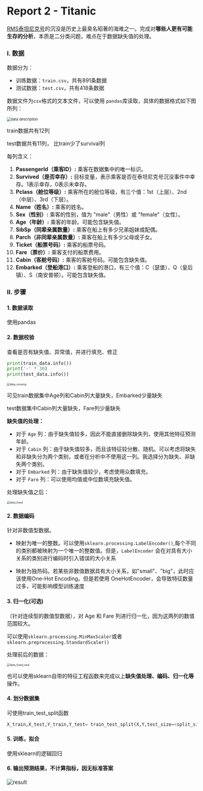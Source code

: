 # Report 2 - Titanic

[RMS泰坦尼克号](https://en.wikipedia.org/wiki/RMS_Titanic)的沉没是历史上最臭名昭著的海难之一。完成对**哪些人更有可能生存的分析**，本质是二分类问题，难点在于数据缺失值的处理。

### Ⅰ. 数据

数据分为：

* 训练数据：`train.csv`，共有891条数据
* 测试数据：`test.csv`，共有418条数据



数据文件为`csv`格式的文本文件，可以使用 `pandas`库读取，具体的数据格式如下图所列：

<img src="images/data_description.png" alt="data description" style="zoom:67%;" />

train数据共有12列

test数据共有11列， 比train少了survival列

每列含义：

1. **PassengerId（乘客ID）:** 乘客在数据集中的唯一标识。
2. **Survived（是否幸存）:** 目标变量，表示乘客是否在泰坦尼克号沉没事件中幸存。1表示幸存，0表示未幸存。
3. **Pclass（舱位等级）:** 乘客所在的舱位等级，有三个值：1st（上层）、2nd（中层）、3rd（下层）。
4. **Name（姓名）:** 乘客的姓名。
5. **Sex（性别）:** 乘客的性别，值为 "male"（男性）或 "female"（女性）。
6. **Age（年龄）:** 乘客的年龄。可能包含缺失值。
7. **SibSp（同辈亲属数量）:** 乘客在船上有多少兄弟姐妹或配偶。
8. **Parch（非同辈亲属数量）:** 乘客在船上有多少父母或子女。
9. **Ticket（船票号码）:** 乘客的船票号码。
10. **Fare（票价）:** 乘客支付的船票费用。
11. **Cabin（客舱号码）:** 乘客的客舱号码。可能包含缺失值。
12. **Embarked（登船港口）:** 乘客登船的港口，有三个值：C（瑟堡）、Q（皇后镇）、S（南安普顿）。可能包含缺失值。



### Ⅱ. 步骤

#### 1. 数据读取

使用pandas

#### 2. 数据校验

查看是否有缺失值、异常值，并进行填充、修正

```python
print(train_data.info())
print('-' * 30)
print(test_data.info())
```

<img src="images/data_missing.png" alt="data_missing" style="zoom:50%;" />

可见train数据集中Age列和Cabin列大量缺失，Embarked少量缺失

test数据集中Cabin列大量缺失，Fare列少量缺失

**缺失值的处理：**

- 对于 `Age` 列：由于缺失值较多，因此不能直接删除缺失列，使用其他特征预测年龄。
- 对于 `Cabin` 列：由于缺失值较多，而且该特征较分散、随机。可以考虑将缺失和非缺失分为两个类别，或者在分析中不使用这一列。我选择分为缺失、非缺失两个类别。
- 对于 `Embarked` 列：由于缺失值较少，考虑使用众数填充。
- 对于 `Fare` 列：可以使用均值或中位数填充缺失值。

处理缺失值之后：

<img src="images/data_fixed.png" alt="data_fixed" style="zoom:50%;" />



#### 2. 数据编码

针对非数值型数据。

* 映射为唯一的整数。可以使用`sklearn.processing.LabelEncoder()`,每个不同的类别都被映射为一个唯一的整数值。但是，`LabelEncoder` 会在对具有大小关系的类别进行编码时引入错误的大小关系

* 映射为独热码。若某些非数值数据具有大小关系，如"small"、"big"，此时应该使用One-Hot Encoding。但是若使用 OneHotEncoder，会导致特征数量过多，可能影响模型训练速度



#### 3. 归一化(可选)

（针对连续型的数值型数据），对 Age 和 Fare 列进行归一化，因为这两列的数值范围较大。

可以使用`sklearn.processing.MinMaxScaler`或者`sklearn.preprocessing.StandardScaler()`



处理前后的数据：

<img src="images/data_fixed_view.png" alt="data_fixed_view" style="zoom:50%;" />



也可以使用sklearn自带的特征工程函数来完成以上**缺失值处理、编码、归一化等**操作。



#### 4. 划分数据集

可使用train_test_split函数

```python
X_train,X_test,Y_train,Y_test= train_test_split(X,Y,test_size=<split_size>, random_state=0)
```



#### 5. 训练，拟合

使用sklearn的逻辑回归



#### 6. 输出预测结果，不计算指标，因无标准答案

![result](images/predict_result.png)
